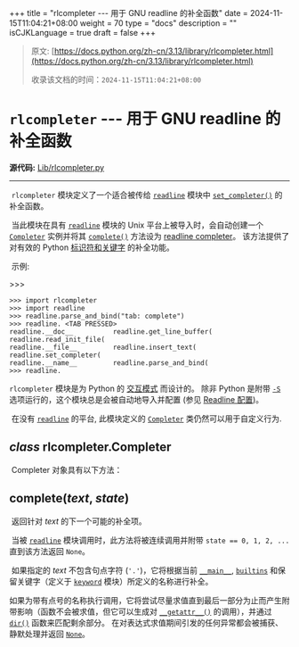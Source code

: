 +++
title = "rlcompleter --- 用于 GNU readline 的补全函数"
date = 2024-11-15T11:04:21+08:00
weight = 70
type = "docs"
description = ""
isCJKLanguage = true
draft = false
+++

> 原文: [https://docs.python.org/zh-cn/3.13/library/rlcompleter.html](https://docs.python.org/zh-cn/3.13/library/rlcompleter.html)
>
> 收录该文档的时间：`2024-11-15T11:04:21+08:00`

# `rlcompleter` --- 用于 GNU readline 的补全函数

**源代码:** [Lib/rlcompleter.py](https://github.com/python/cpython/tree/3.13/Lib/rlcompleter.py)

------

​	`rlcompleter` 模块定义了一个适合被传给 [`readline`](https://docs.python.org/zh-cn/3.13/library/readline.html#module-readline) 模块中 [`set_completer()`](https://docs.python.org/zh-cn/3.13/library/readline.html#readline.set_completer) 的补全函数。

​	当此模块在具有 [`readline`](https://docs.python.org/zh-cn/3.13/library/readline.html#module-readline) 模块的 Unix 平台上被导入时，会自动创建一个 [`Completer`](https://docs.python.org/zh-cn/3.13/library/rlcompleter.html#rlcompleter.Completer) 实例并将其 [`complete()`](https://docs.python.org/zh-cn/3.13/library/rlcompleter.html#rlcompleter.Completer.complete) 方法设为 [readline completer](https://docs.python.org/zh-cn/3.13/library/readline.html#readline-completion)。 该方法提供了对有效的 Python [标识符和关键字](https://docs.python.org/zh-cn/3.13/reference/lexical_analysis.html#identifiers) 的补全功能。

​	示例:

\>>>

```
>>> import rlcompleter
>>> import readline
>>> readline.parse_and_bind("tab: complete")
>>> readline. <TAB PRESSED>
readline.__doc__          readline.get_line_buffer(  readline.read_init_file(
readline.__file__         readline.insert_text(      readline.set_completer(
readline.__name__         readline.parse_and_bind(
>>> readline.
```

`rlcompleter` 模块是为 Python 的 [交互模式](https://docs.python.org/zh-cn/3.13/tutorial/interpreter.html#tut-interactive) 而设计的。 除非 Python 是附带 [`-S`](https://docs.python.org/zh-cn/3.13/using/cmdline.html#cmdoption-S) 选项运行的，这个模块总是会被自动地导入并配置 (参见 [Readline 配置](https://docs.python.org/zh-cn/3.13/library/site.html#rlcompleter-config))。

​	在没有 [`readline`](https://docs.python.org/zh-cn/3.13/library/readline.html#module-readline) 的平台, 此模块定义的 [`Completer`](https://docs.python.org/zh-cn/3.13/library/rlcompleter.html#rlcompleter.Completer) 类仍然可以用于自定义行为.

## *class* rlcompleter.**Completer**

​	Completer 对象具有以下方法：

## **complete**(*text*, *state*)

​	返回针对 *text* 的下一个可能的补全项。

​	当被 [`readline`](https://docs.python.org/zh-cn/3.13/library/readline.html#module-readline) 模块调用时，此方法将被连续调用并附带 `state == 0, 1, 2, ...` 直到该方法返回 `None`。

​	如果指定的 *text* 不包含句点字符 (`'.'`)，它将根据当前 [`__main__`](https://docs.python.org/zh-cn/3.13/library/__main__.html#module-__main__), [`builtins`](https://docs.python.org/zh-cn/3.13/library/builtins.html#module-builtins) 和保留关键字（定义于 [`keyword`](https://docs.python.org/zh-cn/3.13/library/keyword.html#module-keyword) 模块）所定义的名称进行补全。

​	如果为带有点号的名称执行调用，它将尝试尽量求值直到最后一部分为止而产生附带影响（函数不会被求值，但它可以生成对 [`__getattr__()`](https://docs.python.org/zh-cn/3.13/reference/datamodel.html#object.__getattr__) 的调用），并通过 [`dir()`](https://docs.python.org/zh-cn/3.13/library/functions.html#dir) 函数来匹配剩余部分。 在对表达式求值期间引发的任何异常都会被捕获、静默处理并返回 [`None`](https://docs.python.org/zh-cn/3.13/library/constants.html#None)。
